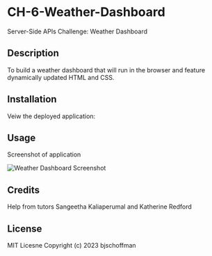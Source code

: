 # CH-6-Weather-Dashboard
Server-Side APIs Challenge: Weather Dashboard

## Description
To build a weather dashboard that will run in the browser and feature dynamically updated HTML and CSS.

## Installation
Veiw the deployed application: 

## Usage
Screenshot of application

![Weather Dashboard Screenshot](assets/images/screenshot.png)
   

## Credits
Help from tutors Sangeetha Kaliaperumal and Katherine Redford

## License
MIT Licesne Copyright (c) 2023 bjschoffman

